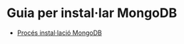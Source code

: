 # __Guia per instal·lar MongoDB__
* [Procés instal·lació MongoDB](https://github.com/joelalcaraz/BBDD/blob/Instal%C2%B7laci%C3%B3/Instal%C2%B7laci%C3%B3)
